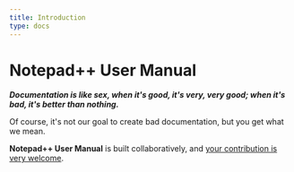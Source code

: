 ```yaml
---
title: Introduction
type: docs
---
```


Notepad++ User Manual 
=======

***Documentation is like sex, when it's good, it's very, very good; when it's bad, it's better than nothing.***

Of course, it's not our goal to create bad documentation, but you get what we mean.

**Notepad++ User Manual** is built collaboratively, and [your contribution is very welcome](https://github.com/notepad-plus-plus/npp-usermanual).